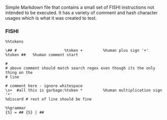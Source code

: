 Simple Markdown file that contains a small set of FISHI instructions not
intended to be executed. It has a variety of comment and hash character usages
which is what it was created to test.

### FISHI

```fishi
%%tokens

\## #                     %token +         %human plus sign '+'
%token ##   %human comment start

#
# above comment should match search regex even though its the only thing on the
# line

# comment here - ignore whitespace
\s+  #all this is garbage:%token *         %human multiplication sign '*'
%discard # rest of line should be fine

%%grammar
{S} = ## {S} | ##
```